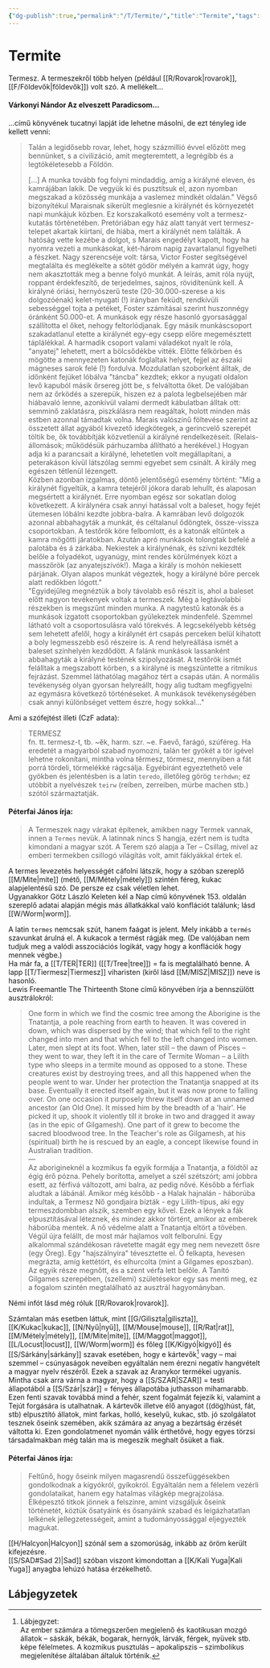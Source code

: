 ```yaml
---
{"dg-publish":true,"permalink":"/T/Termite/","title":"Termite","tags":["Englishtexttranslated"],"created":"2023-10-21T04:17","updated":"2024-10-26T00:37"}
---
```



# Termite

Termesz. A termeszekről több helyen (például [[R/Rovarok\|rovarok]], [[F/Földevők\|földevők]]) volt szó. A mellékelt...  

#### Várkonyi Nándor Az elveszett Paradicsom...

...című könyvének tucatnyi lapját ide lehetne másolni, de ezt tényleg ide kellett venni:  
> Talán a legidősebb rovar, lehet, hogy százmillió évvel előzött meg bennünket, s a civilizáció, amit megteremtett, a legrégibb és a legtökéletesebb a Földön.  
>
> \[...\] A munka tovább fog folyni mindaddig, amíg a királyné eleven, és kamrájában lakik. De vegyük ki és pusztítsuk el, azon nyomban megszakad a közösség munkája a vaslemez mindkét oldalán." Végső bizonyítékul Maraisnak sikerült meglesnie a királynét és környezetét napi munkájuk közben. Ez korszakalkotó esemény volt a termesz-kutatás történetében. Pretóriában egy ház alatt tanyát vert termesz-telepet akartak kiirtani, de hiába, mert a királynét nem találták. A hatóság vette kezébe a dolgot, s Marais engedélyt kapott, hogy ha nyomra vezeti a munkásokat, két-három napig zavartalanul figyelheti a fészket. Nagy szerencséje volt: társa, Victor Foster segítségével megtalálta és meglékelte a sötét gödör mélyén a kamrát úgy, hogy nem akasztották meg a benne folyó munkát. A leírás, amit róla nyújt, roppant érdekfeszítő, de terjedelmes, sajnos, rövidítenünk kell. A királyné óriási, hernyószerű teste (20-30.000-szerese a kis dolgozóénak) kelet-nyugati (!) irányban feküdt, rendkívüli sebességgel tojta a petéket, Foster számításai szerint huszonnégy óránként 50.000-et. A munkások egy része hasonló gyorsasággal szállította el őket, nehogy feltorlódjanak. Egy másik munkáscsoport szakadatlanul etette a királynét egy-egy csepp előre megemésztett táplálékkal. A harmadik csoport valami váladékot nyalt le róla, "anyatej" lehetett, mert a bölcsődékbe vitték. Előtte félkörben és mögötte a mennyezeten katonák foglaltak helyet, fejjel az északi mágneses sarok felé (!) fordulva. Mozdulatlan szoborként álltak, de időnként fejüket lóbálva "táncba" kezdtek; ekkor a nyugati oldalon levő kapuból másik őrsereg jött be, s felváltotta őket. De valójában nem az őrködés a szerepük, hiszen ez a palota legbelsejében már hiábavaló lenne, azonkívül valami dermedt kábulatban álltak ott: semminő zaklatásra, piszkálásra nem reagáltak, holott minden más estben azonnal támadtak volna. Marais valószínű föltevése szerint az összetett állat agyából kivezető idegkötegek, a gerincvelő szerepét töltik be, ők továbbítják közvetlenül a királyné rendelkezéseit. (Relais-állomások; működésük párhuzamba állítható a herékével.) Hogyan adja ki a parancsait a királyné, lehetetlen volt megállapítani, a peterakáson kívül látszólag semmi egyebet sem csinált. A király meg egészen tétlenül lézengett.  
> Közben azonban izgalmas, döntő jelentőségű esemény történt: "Míg a királynét figyeltük, a kamra tetejéről jókora darab lehullt, és alaposan megsértett a királynét. Erre nyomban egész sor sokatlan dolog következett. A királynéra csak annyi hatással volt a baleset, hogy fejét ütemesen lóbálni kezdte jobbra-balra. A kamrában levő dolgozók azonnal abbahagyták a munkát, és céltalanul ődöngtek, össze-vissza csoportokban. A testőrök köre felbomlott, és a katonák eltűntek a kamra mögötti járatokban. Azután apró munkások tolongtak befelé a palotába és á zárkába. Nekiestek a királynénak, és szívni kezdték belőle a folyadékot, ugyanúgy, mint rendes körülmények közt a masszőrök (az anyatejszívók!). Maga a király is mohón nekiesett párjának. Olyan alapos munkát végeztek, hogy a királyné bőre percek alatt redőkben lógott."  
> "Egyidejűleg megnéztük a boly távolabb eső részit is, ahol a baleset előtt nagyon tevékenyek voltak a termeszek. Még a legtávolabbi részekben is megszűnt minden munka. A nagytestű katonák és a munkások izgatott csoportokban gyülekeztek mindenfelé. Szemmel látható volt a csoportosulásra való törekvés. A legcsekélyebb kétség sem lehetett afelől, hogy a királynét ért csapás perceken belül kihatott a boly legmesszebb eső részeire is. A rend helyreállása ismét a baleset színhelyén kezdődött. A falánk munkások lassanként abbahagyták a királyné testének szipolyozását. A testőrök ismét felálltak a megszabott körben, s a királyné is megszüntette a ritmikus fejrázást. Szemmel láthatólag magához tért a csapás után. A normális tevékenység olyan gyorsan helyreállt, hogy alig tudtam megfigyelni az egymásra következő történéseket. A munkások tevékenységében csak annyi különbséget vettem észre, hogy sokkal..."  

Ami a szófejtést illeti (CzF adata):  
> TERMESZ  
> fn. tt. termesz-t, tb. ~ěk, harm. szr. ~e. Faevő, farágó, szúféreg. Ha eredetét a magyarból szabad nyomozni, talán ter gyökét a tör igével lehetne rokonítani, mintha volna těrmesz, törmesz, mennyiben a fát porrá tördeli, törmelékké rágcsálja. Egyébiránt egyeztethető vele gyökben és jelentésben is a latin `teredo`, illetőleg görög `terhdwn`; ez utóbbit a nyelvészek `teirw` (reiben, zerreiben, mürbe machen stb.) szótól származtatják.  

#### Péterfai János írja:

> A Termeszek nagy várakat építenek, amikben nagy Termek vannak, innen a `Termes` nevük. A latinnak nincs S hangja, ezért nem is tudta kimondani a magyar szót. A Terem szó alapja a Ter – Csillag, mivel az emberi termekben csillogó világítás volt, amit fáklyákkal értek el.  

A termes levezetés helyességét cáfolni látszik, hogy a szóban szereplő [[M/Mite\|mite]] (métő, [[M/Métely\|métely]]) szintén féreg, kukac alapjelentésű szó. De persze ez csak véletlen lehet.  
Ugyanakkor Götz László Keleten kél a Nap című könyvének 153. oldalán szereplő adatai alapján mégis más állatkákkal való konflációt találunk; lásd [[W/Worm\|worm]].  

A latin `termes` nemcsak szút, hanem faágat is jelent. Mely inkább a `termés` szavunkat árulná el. A kukacok a termést rágják meg. (De valójában nem tudjuk meg a valódi asszociációs logikát, vagy hogy a konflációk hogy mennek végbe.)  
Ha már fa, a [[T/TER\|TER]] ([[T/Tree\|tree]]) = fa is megtalálható benne. A lapp [[T/Tiermesz\|Tiermesz]] viharisten (kiről lásd [[M/MISZ\|MISZ]]) neve is hasonló.  
Lewis Freemantle The Thirteenth Stone című könyvében írja a bennszülött ausztrálokról:  
> One form in which we find the cosmic tree among the Aborigine is the Tnatantja, a pole reaching from earth to heaven. It was covered in down, which was dispersed by the wind; that which fell to the right changed into men and that which fell to the left changed into women. Later, men slept at its foot. When, later still – the dawn of Pisces – they went to war, they left it in the care of Termite Woman – a Lilith type who sleeps in a termite mound as opposed to a stone. These creatures exist by destroying trees, and all this happened when the people went to war. Under her protection the Tnatantja snapped at its base. Eventually it erected itself again, but it was now prone to falling over. On one occasion it purposely threw itself down at an unnamed ancestor (an Old One). It missed him by the breadth of a 'hair'. He picked it up, shook it violently till it broke in two and dragged it away (as in the epic of Gilgamesh). One part of it grew to become the sacred bloodwood tree. In the Teacher's role as Gilgamesh, at his (spiritual) birth he is rescued by an eagle, a concept likewise found in Australian tradition.  
> —  
> Az aborigineknél a kozmikus fa egyik formája a Tnatantja, a földtől az égig érő pózna. Pehely borította, amelyet a szél szétszórt; ami jobbra esett, az férfivá változott, ami balra, az pedig nővé. Később a férfiak aludtak a lábánál. Amikor még később - a Halak hajnalán - háborúba indultak, a Termesz Nő gondjaira bízták - egy Lilith-típus, aki egy termeszdombban alszik, szemben egy kővel. Ezek a lények a fák elpusztításával léteznek, és mindez akkor történt, amikor az emberek háborúba mentek. A nő védelme alatt a Tnatantja eltört a tövében. Végül újra felállt, de most már hajlamos volt felborulni. Egy alkalommal szándékosan rávetette magát egy meg nem nevezett ősre (egy Öreg). Egy "hajszálnyira" tévesztette el. Ő felkapta, hevesen megrázta, amíg kettétört, és elhurcolta (mint a Gilgames eposzban). Az egyik része megnőtt, és a szent vérfa lett belőle. A Tanító Gilgames szerepében, (szellemi) születésekor egy sas menti meg, ez a fogalom szintén megtalálható az ausztrál hagyományban.  

Némi infót lásd még róluk [[R/Rovarok\|rovarok]].  

Számtalan más esetben láttuk, mint [[G/Giliszta\|giliszta]], [[K/Kukac\|kukac]], [[N/Nyű\|nyű]], [[M/Mouse\|mouse]], [[R/Rat\|rat]], [[M/Métely\|métely]], [[M/Mite\|mite]], [[M/Maggot\|maggot]], [[L/Locust\|locust]], [[W/Worm\|worm]] és főleg [[K/Kígyó\|kígyó]] és [[S/Sárkány\|sárkány]] szavak esetében, hogy e kártevők[^1] vagy – mai szemmel – csúnyaságok neveiben egyáltalán nem érezni negatív hangvételt a magyar nyelv részéről. Ezek a szavak az Aranykor termékei ugyanis. Mintha csak arra várna a magyar, hogy a [[S/SZAR\|SZAR]] = testi állapotából a [[S/Szár\|szár]] = fényes állapotába juthasson mihamarabb.  
Ezen fenti szavak továbbá mind a fehér, szent fogalmát fejezik ki, valamint a Tejút forgására is utalhatnak. A kártevők illetve élő anyagot ((dög)húst, fát, stb) elpusztító állatok, mint farkas, holló, keselyű, kukac, stb. jó szolgálatot tesznek őseink szemében, akik számára az anyag a bezártság érzését váltotta ki. Ezen gondolatmenet nyomán válik érthetővé, hogy egyes törzsi társadalmakban még talán ma is megeszik meghalt ősüket a fiak.  

#### Péterfai János írja:

> Feltűnő, hogy őseink milyen magasrendű összefüggésekben gondolkodnak a kígyókról, gyíkokról. Egyáltalán nem a félelem vezérli gondolataikat, hanem egy hatalmas világkép megrajzolása. Elképesztő titkok jönnek a felszínre, amint vizsgáljuk őseink történetét, köztük ősatyáink és ősanyáink szabad és leigázhatatlan lelkének jellegzetességeit, amint a tudományossággal eljegyezték magukat.  

[[H/Halcyon\|Halcyon]] szónál sem a szomorúság, inkább az öröm került kifejezésre.  
[[S/SAD#Sad 2)\|Sad]] szóban viszont kimondottan a [[K/Kali Yuga\|Kali Yuga]] anyagba lehúzó hatása érzékelhető.  

## Lábjegyzetek

[^1]: Lábjegyzet:  
Az ember számára a tömegszerően megjelenő és kaotikusan mozgó állatok – sáskák, békák, bogarak, hernyók, lárvák, férgek, nyüvek stb. képe félelmetes. A kozmikus pusztulás – apokalipszis – szimbolikus megjelenítése általában általuk történik.  